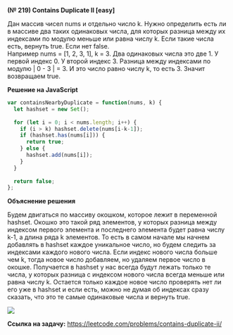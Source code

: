 **(№ 219) Contains Duplicate II [easy]**

Дан массив чисел nums и отдельно число k. Нужно определить есть ли в массиве два таких одинаковых числа, для которых разница между их индексами по модулю меньше или равна числу k. Если такие числа есть, вернуть true. Если нет false.  
Например nums = [1, 2, 3, 1], k = 3. Два одинаковых числа это две 1. У первой индекс 0. У второй индекс 3. Разница между индексами по модулю | 0 - 3 | = 3. И это число равно числу k, то есть 3. Значит возвращаем true.

**Решение на JavaScript**

```javascript
var containsNearbyDuplicate = function(nums, k) {
  let hashset = new Set();
  
  for (let i = 0; i < nums.length; i++) {
    if (i > k) hashset.delete(nums[i-k-1]);
    if (hashset.has(nums[i])) {
      return true;
    } else {
      hashset.add(nums[i]);
    }
  }
  
  return false;
};
```

**Объяснение решения**

Будем двигаться по массиву окошком, которое лежит в переменной hashset. Окошко это такой ряд элементов, у которых разница между индексом первого элемента и последнего элемента будет равна числу k-1, а длина ряда k элементов. То есть в самом начале мы начнем добавлять в hashset каждое уникальное число, но будем следить за индексами каждого нового числа. Если индекс нового числа больше чем k, тогда новое число добавляем, но удаляем первое число в окошке. Получается в hashset у нас всегда будут лежать только те числа, у которых разница с индексом нового числа всегда меньше или равна числу k. Остается только каждое новое число проверять нет ли его уже в hashset и если есть, можно не думая об индексах сразу сказать, что это те самые одинаковые числа и вернуть true.

![](https://cushaaay.ru/leetcode/0219.png)

**Ссылка на задачу:** https://leetcode.com/problems/contains-duplicate-ii/